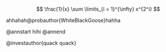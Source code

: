 ﻿$$
\frac{1}{x} \sum \limits_{i = 1}^{\infty} x^{2^i}
$$

ahhahah@probauthor{WhiteBlackGoose}hahha

@annstart
hihi
@annend

@investauthor{quack quack}